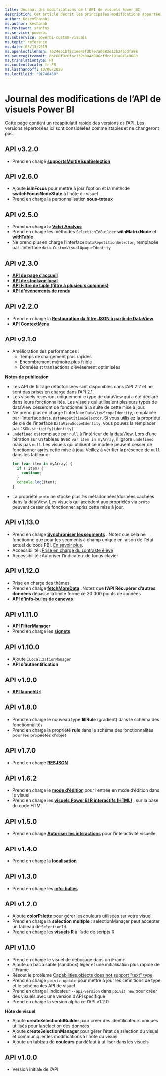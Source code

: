 ```yaml
---
title: Journal des modifications de l’API de visuels Power BI
description: Cet article décrit les principales modifications apportées aux différentes versions de l’API de visuels Power BI
author: KesemSharabi
ms.author: kesharab
ms.reviewer: sranins
ms.service: powerbi
ms.subservice: powerbi-custom-visuals
ms.topic: reference
ms.date: 03/13/2019
ms.openlocfilehash: 7624e51bf8c1ee49f2b7e7a0682e12b24bcdfa98
ms.sourcegitcommit: 6bc66f9c0fac132e004d096cfdcc191a04549683
ms.translationtype: HT
ms.contentlocale: fr-FR
ms.lasthandoff: 10/06/2020
ms.locfileid: "91748468"
---
```

# <a name="power-bi-visuals-api-changelog"></a>Journal des modifications de l’API de visuels Power BI
Cette page contient un récapitulatif rapide des versions de l’API. Les versions répertoriées ici sont considérées comme stables et ne changeront pas.

## <a name="api-v320"></a>API v3.2.0
  * Prend en charge **[supportsMultiVisualSelection](./supportsmultivisualselection-feature.md)**

## <a name="api-v260"></a>API v2.6.0
  * Ajoute **isInFocus** pour mettre à jour l’option et la méthode **switchFocusModeState** à l’hôte du visuel
  * Prend en charge la personnalisation **sous-totaux**

## <a name="api-v250"></a>API v2.5.0
  * Prend en charge le **[Volet Analyse](./analytics-pane.md)**
  * Prend en charge les méthodes `SelectionIdBuilder` **withMatrixNode** et **withTable**
  * Ne prend plus en charge l’interface `DataRepetitionSelector`, remplacée par l’interface `data.CustomVisualOpaqueIdentity`

## <a name="api-v230"></a>API v2.3.0
  * **[API de page d’accueil](./landing-page.md)**
  * **[API de stockage local](./local-storage.md)**
  * **[API Filtre de tuple (filtre à plusieurs colonnes)](./filter-api.md#the-tuple-filter-api-multi-column-filter)**
  * **[API d’événements de rendu](./event-service.md#render-events-in-power-bi-visuals)**

## <a name="api-v220"></a>API v2.2.0
  * Prend en charge la **[Restauration du filtre JSON à partir de DataView](./filter-api.md#restore-the-json-filter-from-the-data-view)**
  * **[API ContextMenu](./context-menu.md)**

## <a name="api-v210"></a>API v2.1.0
  * Amélioration des performances :
    * Temps de chargement plus rapides
    * Encombrement mémoire plus faible
    * Données et transactions d’événement optimisées  

**Notes de publication**
* Les API de filtrage refactorisées sont disponibles dans l’API 2.2 et ne sont pas prises en charge dans l’API 2.1.
* Les visuels recevront uniquement le type de dataView qui a été déclaré dans leurs fonctionnalités. Les visuels qui utilisaient plusieurs types de dataView cesseront de fonctionner à la suite de cette mise à jour.
* Ne prend plus en charge l’interface `DataViewScopeIdentity`, remplacée par l’interface `data.DataRepetitionSelector`. Si vous utilisiez la propriété de clé de l’interface `DataViewScopeIdentity`, vous pouvez la remplacer par `JSON.stringify(identity)`
* `undefined` est remplacé par `null` à l’intérieur de la dataView. Lors d’une itération sur un tableau avec `var item in myArray`, il ignore `undefined` mais pas `null`. Les visuels qui utilisent ce modèle peuvent cesser de fonctionner après cette mise à jour. Veillez à vérifier la présence de `null` dans les tableaux :
   ```typescript
   for (var item in myArray) {
     if (!item) {
       continue;
     }
     console.log(item);
   }
   ```
* La propriété `proto` ne stocke plus les métadonnées/données cachées dans la dataView. Les visuels qui accèdent aux propriétés via `proto` peuvent cesser de fonctionner après cette mise à jour.

## <a name="api-v1130"></a>API v1.13.0
* Prend en charge **[Synchroniser les segments](./enable-sync-slicers.md)** . Notez que cela ne fonctionne que pour les segments à champ unique en raison de l’état actuel du code PBI. [En savoir plus](../../visuals/power-bi-visualization-slicers.md).
* Accessibilité : [Prise en charge du contraste élevé](./high-contrast-support.md) 
* Accessibilité : Autoriser l’indicateur de focus clavier

## <a name="api-v1120"></a>API v1.12.0
* Prise en charge des thèmes
* Prend en charge **[fetchMoreData](./fetch-more-data.md)** . Notez que **l’API Récupérer d’autres données** dépasse la limite ferme de 30 000 points de données
* **[API d’info-bulles de canevas](./add-tooltips.md#add-report-page-tooltips)**

## <a name="api-v1110"></a>API v1.11.0
* **[API FilterManager](./filter-api.md)**
* Prend en charge les **[signets](./bookmarks-support.md)** 

## <a name="api-v1100"></a>API v1.10.0
* Ajoute `ILocalizationManager`
* **API d’authentification**

## <a name="api-v190"></a>API v1.9.0
* **[API launchUrl](./launch-url.md)**

## <a name="api-v180"></a>API v1.8.0
* Prend en charge le nouveau type **fillRule** (gradient) dans le schéma des fonctionnalités
* Prend en charge la propriété **rule** dans le schéma des fonctionnalités pour les propriétés d’objet

## <a name="api-v170"></a>API v1.7.0
* Prend en charge **[RESJSON](./localization.md#resource-file)**

## <a name="api-v162"></a>API v1.6.2
* Prend en charge le **[mode d’édition](./advanced-edit-mode.md)** pour l’entrée en mode d’édition dans le visuel
* Prend en charge les **[visuels Power BI R interactifs (HTML)](https://github.com/Microsoft/PowerBI-visuals/blob/master/RVisualTutorial/CreateRHTML.md)** , sur la base du code HTML

## <a name="api-v150"></a>API v1.5.0
* Prend en charge **[Autoriser les interactions](./visuals-interactions.md)** pour l’interactivité visuelle

## <a name="api-v140"></a>API v1.4.0
* Prend en charge la **[localisation](./localization.md)**

## <a name="api-v130"></a>API v1.3.0
* Prend en charge les **[info-bulles](./add-tooltips.md)**

## <a name="api-v120"></a>API v1.2.0
* Ajoute **colorPalette** pour gérer les couleurs utilisées sur votre visuel.
* Prend en charge la **sélection multiple** : selectionManager peut accepter un tableau de `SelectionId`.
* Prend en charge les **[visuels R](https://github.com/Microsoft/PowerBI-visuals/blob/master/RVisualTutorial/CreateRHTML.md)** à l’aide de scripts R

## <a name="api-v110"></a>API v1.1.0
* Prend en charge le visuel de débogage dans un iFrame
* Ajoute un bac à sable (sandbox) léger et une initialisation plus rapide de l’iFrame
* Résout le problème [Capabilities.objects does not support "text" type](https://github.com/Microsoft/PowerBI-visuals-tools/issues/12)
* Prend en charge `pbiviz update` pour mettre à jour les définitions de type et le schéma des API de visuel
* Prend en charge l’indicateur `--api-version` dans `pbiviz new` pour créer des visuels avec une version d’API spécifique
* Prend en charge la version alpha de l’API v1.2.0

**Hôte de visuel**
* Ajoute **createSelectionIdBuilder** pour créer des identificateurs uniques utilisés pour la sélection des données
* Ajoute **createSelectionManager** pour gérer l’état de sélection du visuel et communiquer les modifications à l’hôte du visuel
* Ajoute un tableau de **couleurs** par défaut à utiliser dans les visuels

## <a name="api-v100"></a>API v1.0.0
* Version initiale de l’API